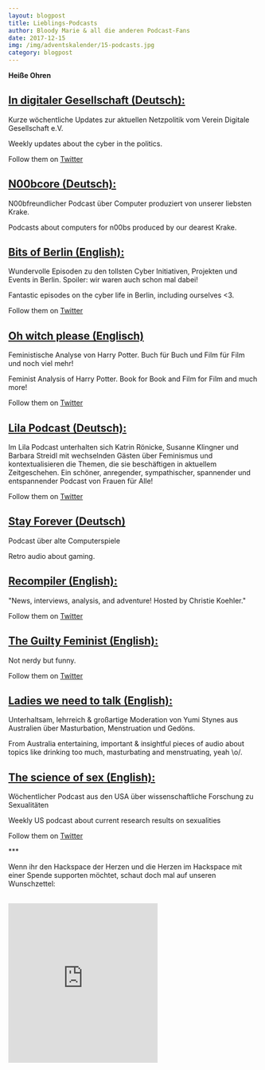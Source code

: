 ```yaml
---
layout: blogpost
title: Lieblings-Podcasts
author: Bloody Marie & all die anderen Podcast-Fans
date: 2017-12-15
img: /img/adventskalender/15-podcasts.jpg
category: blogpost
---
```


**Heiße Ohren**

## [In digitaler Gesellschaft (Deutsch):](https://soundcloud.com/digiges)
Kurze wöchentliche Updates zur aktuellen Netzpolitik vom Verein Digitale Gesellschaft e.V.

Weekly updates about the cyber in the politics.

Follow them on [Twitter](https://twitter.com/digiges)

## [N00bcore (Deutsch):](http://n00bcore.de/)
N00bfreundlicher Podcast über Computer produziert von unserer liebsten Krake.

Podcasts about computers for n00bs produced by our dearest Krake.

## [Bits of Berlin (English):](http://bitsofberlin.org)
Wundervolle Episoden zu den tollsten Cyber Initiativen, Projekten und Events in Berlin. Spoiler: wir waren auch schon mal dabei!

Fantastic episodes on the cyber life in Berlin, including ourselves <3.

Follow them on [Twitter](https://twitter.com/bitsofberlin)

## [Oh witch please (Englisch)](http://ohwitchplease.ca/)
Feministische Analyse von Harry Potter. Buch für Buch und Film für Film und noch viel mehr!

Feminist Analysis of Harry Potter. Book for Book and Film for Film and much more!

Follow them on [Twitter](https://twitter.com/ohwitchplease)

## [Lila Podcast (Deutsch):](https://lila-podcast.de)
Im Lila Podcast unterhalten sich Katrin Rönicke, Susanne Klingner und Barbara Streidl mit wechselnden Gästen über Feminismus und kontextualisieren die Themen, die sie beschäftigen in aktuellem Zeitgeschehen. Ein schöner, anregender, sympathischer, spannender und entspannender Podcast von Frauen für Alle!

Follow them on [Twitter](https://twitter.com/lilapodcast)

## [Stay Forever (Deutsch)]( http://www.stayforever.de)
Podcast über alte Computerspiele

Retro audio about gaming.

## [Recompiler (English):](https://recompilermag.com/podcast/)
"News, interviews, analysis, and adventure! Hosted by Christie Koehler."

Follow them on [Twitter](https://twitter.com/recompilermag)

## [The Guilty Feminist (English):](http://guiltyfeminist.com/)
Not nerdy but funny.

Follow them on [Twitter](https://twitter.com/guiltfempod)

## [Ladies we need to talk (English):](http://www.abc.net.au/radio/programs/ladies-we-need-to-talk/)
Unterhaltsam, lehrreich & großartige Moderation von Yumi Stynes aus Australien über Masturbation, Menstruation und Gedöns.

From Australia entertaining, important & insightful pieces of audio about topics like drinking too much, masturbating and menstruating, yeah \o/.

## [The science of sex (English):](https://soundcloud.com/user-252312803)
Wöchentlicher Podcast aus den USA über wissenschaftliche Forschung zu Sexualitäten

Weekly US podcast about current research results on sexualities

Follow them on [Twitter](https://twitter.com/ScienceofSexPod)

\*\*\*

Wenn ihr den Hackspace der Herzen und die Herzen im Hackspace mit einer Spende supporten möchtet, schaut doch mal auf unseren Wunschzettel:

<br>
<iframe frameborder="0" marginheight="0" marginwidth="0" src="https://www.betterplace-widget.org/projects/58907?l=de" height="320">Informieren und spenden: <a href='https://www.betterplace.org/de/projects/58907-merry-drucking-adventskalender-der-heart-of-code-e-v' target='_blank'>„Merry Drucking - Adventskalender der Heart of Code e.V.“</a> auf betterplace.org öffnen.</iframe>
<br>
